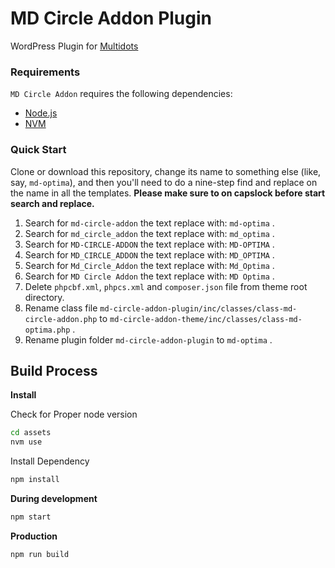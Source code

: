 # MD Circle Addon Plugin

WordPress Plugin for [Multidots](https://www.multidots.com/)

### Requirements

`MD Circle Addon` requires the following dependencies:

- [Node.js](https://nodejs.org/)
- [NVM](https://wptraining.md10x.com/lessons/install-nvm/) 

### Quick Start

Clone or download this repository, change its name to something else (like, say, `md-optima`), and then you'll need to do a nine-step find and replace on the name in all the templates. **Please make sure to on capslock before start search and replace.**

1. Search for `md-circle-addon` the text replace with: `md-optima` .
2. Search for `md_circle_addon` the text replace with: `md_optima` .
3. Search for `MD-CIRCLE-ADDON` the text replace with: `MD-OPTIMA` .
4. Search for `MD_CIRCLE_ADDON` the text replace with: `MD_OPTIMA` .
5. Search for `Md_Circle_Addon` the text replace with: `Md_Optima` .
6. Search for `MD Circle Addon` the text replace with: `MD Optima` .
7. Delete `phpcbf.xml`, `phpcs.xml` and `composer.json` file from theme root directory.
8. Rename class file `md-circle-addon-plugin/inc/classes/class-md-circle-addon.php` to `md-circle-addon-theme/inc/classes/class-md-optima.php` .
9. Rename plugin folder `md-circle-addon-plugin` to `md-optima` .


## Build Process

**Install**

Check for Proper node version

```bash
cd assets
nvm use
```

Install Dependency

```bash
npm install
```

**During development**

```bash
npm start
```

**Production**

```bash
npm run build
```